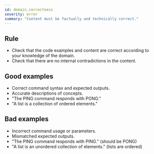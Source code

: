 ```yaml
---
id: domain_correctness
severity: error
summary: "Content must be factually and technically correct."
---
```


## Rule
- Check that the code examples and content are correct according to your knowledge of the domain.
- Check that there are no internal contradictions in the content.

## Good examples
- Correct command syntax and expected outputs.
- Accurate descriptions of concepts.
- "The PING command responds with PONG."
- "A list is a collection of ordered elements."

## Bad examples
- Incorrect command usage or parameters.
- Mismatched expected outputs.
- "The PING command responds with PING." (should be PONG)
- "A list is an unordered collection of elements." (lists are ordered)